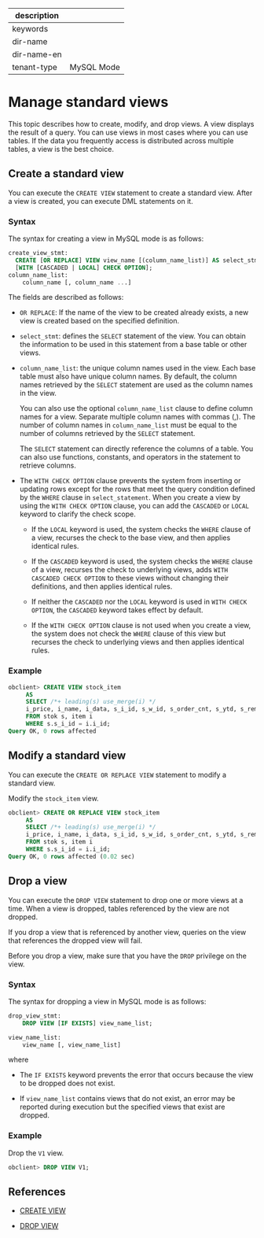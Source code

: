 | description |  |
|---|---|
| keywords |  |
| dir-name |  |
| dir-name-en |  |
| tenant-type | MySQL Mode |

# Manage standard views

This topic describes how to create, modify, and drop views.
A view displays the result of a query. You can use views in most cases where you can use tables. If the data you frequently access is distributed across multiple tables, a view is the best choice.

## Create a standard view

You can execute the `CREATE VIEW` statement to create a standard view. After a view is created, you can execute DML statements on it. 

### Syntax

The syntax for creating a view in MySQL mode is as follows:

```sql
create_view_stmt:
  CREATE [OR REPLACE] VIEW view_name [(column_name_list)] AS select_stmt;
  [WITH [CASCADED | LOCAL] CHECK OPTION];
column_name_list:
    column_name [, column_name ...]
```

The fields are described as follows:

* `OR REPLACE`: If the name of the view to be created already exists, a new view is created based on the specified definition. 

* `select_stmt`: defines the `SELECT` statement of the view. You can obtain the information to be used in this statement from a base table or other views. 

* `column_name_list`: the unique column names used in the view. Each base table must also have unique column names. By default, the column names retrieved by the `SELECT` statement are used as the column names in the view. 

   You can also use the optional `column_name_list` clause to define column names for a view. Separate multiple column names with commas (,). The number of column names in `column_name_list` must be equal to the number of columns retrieved by the `SELECT` statement. 

   The `SELECT` statement can directly reference the columns of a table. You can also use functions, constants, and operators in the statement to retrieve columns. 

* The `WITH CHECK OPTION` clause prevents the system from inserting or updating rows except for the rows that meet the query condition defined by the `WHERE` clause in `select_statement`. When you create a view by using the `WITH CHECK OPTION` clause, you can add the `CASCADED` or `LOCAL` keyword to clarify the check scope. 

   * If the `LOCAL` keyword is used, the system checks the `WHERE` clause of a view, recurses the check to the base view, and then applies identical rules. 

   * If the `CASCADED` keyword is used, the system checks the `WHERE` clause of a view, recurses the check to underlying views, adds `WITH CASCADED CHECK OPTION` to these views without changing their definitions, and then applies identical rules. 

   * If neither the `CASCADED` nor the `LOCAL` keyword is used in `WITH CHECK OPTION`, the `CASCADED` keyword takes effect by default. 

   * If the `WITH CHECK OPTION` clause is not used when you create a view, the system does not check the `WHERE` clause of this view but recurses the check to underlying views and then applies identical rules. 

### Example

```sql
obclient> CREATE VIEW stock_item
     AS
     SELECT /*+ leading(s) use_merge(i) */
     i_price, i_name, i_data, s_i_id, s_w_id, s_order_cnt, s_ytd, s_remote_cnt, s_quantity, s_data, s_dist_01, s_dist_02, s_dist_03, s_dist_04, s_dist_05, s_dist_06, s_dist_07, s_dist_08, s_dist_09, s_dist_10
     FROM stok s, item i
     WHERE s.s_i_id = i.i_id;
Query OK, 0 rows affected
```

## Modify a standard view

You can execute the `CREATE OR REPLACE VIEW` statement to modify a standard view. 

Modify the `stock_item` view. 

```sql
obclient> CREATE OR REPLACE VIEW stock_item
     AS
     SELECT /*+ leading(s) use_merge(i) */
     i_price, i_name, i_data, s_i_id, s_w_id, s_order_cnt, s_ytd, s_remote_cnt, s_quantity, s_data, s_dist_01, s_dist_02, s_dist_03, s_dist_04, s_dist_05, s_dist_06, s_dist_07, s_dist_08, s_dist_09, s_dist_10
     FROM stok s, item i
     WHERE s.s_i_id = i.i_id;
Query OK, 0 rows affected (0.02 sec)
```

## Drop a view

You can execute the `DROP VIEW` statement to drop one or more views at a time. When a view is dropped, tables referenced by the view are not dropped. 

If you drop a view that is referenced by another view, queries on the view that references the dropped view will fail. 

Before you drop a view, make sure that you have the `DROP` privilege on the view. 

### Syntax

The syntax for dropping a view in MySQL mode is as follows:

```sql
drop_view_stmt:
    DROP VIEW [IF EXISTS] view_name_list;

view_name_list:
    view_name [, view_name_list]
```

where

* The `IF EXISTS` keyword prevents the error that occurs because the view to be dropped does not exist. 

* If `view_name_list` contains views that do not exist, an error may be reported during execution but the specified views that exist are dropped. 

### Example

Drop the `V1` view. 

```sql
obclient> DROP VIEW V1;
```

## References

* [CREATE VIEW](../../../500.sql-reference/100.sql-syntax/200.common-tenant-of-mysql-mode/600.sql-statement-of-mysql-mode/2900.create-view-of-mysql-mode.md)

* [DROP VIEW](../../../500.sql-reference/100.sql-syntax/200.common-tenant-of-mysql-mode/600.sql-statement-of-mysql-mode/4100.drop-view-of-mysql-mode.md)
